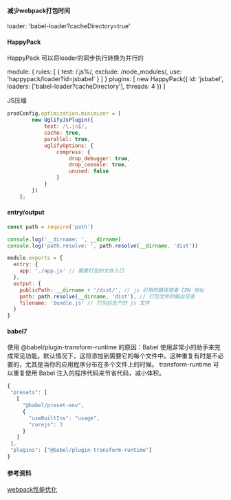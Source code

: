 #### 减少webpack打包时间
loader: 'babel-loader?cacheDirectory=true'

#### HappyPack
HappyPack 可以将loader的同步执行转换为并行的

module: {
    rules: [
        {
            test: /\.js%/,
            exclude: /node_modules/,
            use: 'happypack/loader?id=jsbabel'
        }
    ]
}
plugins: [
    new HappyPack({
        id: 'jsbabel',
        loaders: ['babel-loader?cacheDirectory'],
        threads: 4
    })
]

JS压缩
```javascript
prodConfig.optimization.minimizer = [
        new UglifyJsPlugin({
            test: /\.js$/,
            cache: true,
            parallel: true,
            uglifyOptions: {
                compress: {
                    drop_debugger: true,
                    drop_console: true,
                    unused: false
                }
            }
        })
    ];
```
#### entry/output
```javascript
const path = require('path')

console.log('__dirname: ', __dirname)
console.log('path.resolve: ', path.resolve(__dirname, 'dist'))

module.exports = {
  entry: {
    app: './app.js' // 需要打包的文件入口
  },
  output: {
    publicPath: __dirname + '/dist/', // js 引用的路径或者 CDN 地址
    path: path.resolve(__dirname, 'dist'), // 打包文件的输出目录
    filename: 'bundle.js' // 打包后生产的 js 文件
  }
}
```
#### babel7
使用 @babel/plugin-transform-runtime 的原因：Babel 使用非常小的助手来完成常见功能。默认情况下，这将添加到需要它的每个文件中。这种重复有时是不必要的，尤其是当你的应用程序分布在多个文件上的时候。
transform-runtime 可以重复使用 Babel 注入的程序代码来节省代码，减小体积。
```javascript
{
 "presets": [
   [
     "@babel/preset-env",
     {
       "useBuiltIns": "usage",
       "corejs": 3
     }
   ]
 ],
 "plugins": ["@babel/plugin-transform-runtime"]
}
```
#### 参考资料
[webpack性能优化](https://juejin.im/post/5cae0f616fb9a068a93f0613)




